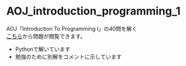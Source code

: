 # AOJ_introduction_programming_1
AOJ「Introduction To Programming I」の40問を解く  
[こちら](https://judge.u-aizu.ac.jp/onlinejudge/finder.jsp?course=ITP1)から問題が閲覧できます。
- Pythonで解いています
- 勉強のために別解をコメントに示しています
